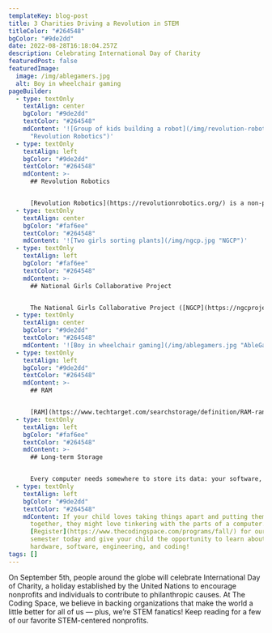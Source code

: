 ```yaml
---
templateKey: blog-post
title: 3 Charities Driving a Revolution in STEM
titleColor: "#264548"
bgColor: "#9de2dd"
date: 2022-08-28T16:18:04.257Z
description: Celebrating International Day of Charity
featuredPost: false
featuredImage:
  image: /img/ablegamers.jpg
  alt: Boy in wheelchair gaming
pageBuilder:
  - type: textOnly
    textAlign: center
    bgColor: "#9de2dd"
    textColor: "#264548"
    mdContent: '![Group of kids building a robot](/img/revolution-robotics.png
      "Revolution Robotics")'
  - type: textOnly
    textAlign: left
    bgColor: "#9de2dd"
    textColor: "#264548"
    mdContent: >-
      ## Revolution Robotics


      [Revolution Robotics](https://revolutionrobotics.org/) is a non-profit focused on making kids robotics programs affordable, accessible, fair, and fun. They create robotics kits and challenges that develop critical 21st century work skills, while inspiring kids around the world to pursue degrees and careers in STEM. This nonprofit envisions a future in which high school robotics competitions are as popular as Friday night football!
  - type: textOnly
    textAlign: center
    bgColor: "#faf6ee"
    textColor: "#264548"
    mdContent: '![Two girls sorting plants](/img/ngcp.jpg "NGCP")'
  - type: textOnly
    textAlign: left
    bgColor: "#faf6ee"
    textColor: "#264548"
    mdContent: >-
      ## National Girls Collaborative Project


      The National Girls Collaborative Project ([NGCP](https://ngcproject.org/)) is a network that brings together organizations committed to encouraging girls to pursue careers in STEM. Recognizing that STEM fields often lack diversity of experiences, the founders of NGCP are committed to empowering educators, leaders, and youth to create a community of “lifelong STEM activators”.
  - type: textOnly
    textAlign: center
    bgColor: "#9de2dd"
    textColor: "#264548"
    mdContent: '![Boy in wheelchair gaming](/img/ablegamers.jpg "AbleGamers")'
  - type: textOnly
    textAlign: left
    bgColor: "#9de2dd"
    textColor: "#264548"
    mdContent: >-
      ## RAM


      [RAM](https://www.techtarget.com/searchstorage/definition/RAM-random-access-memory) (or random access memory) is your computer’s **short-term memory**. Whenever your computer performs any type of calculation, it temporarily stores that data in RAM. RAM helps programs boot quickly, but it doesn’t last – anytime your computer powers down, it loses everything stored in RAM. That’s why you need to save your documents; anytime you hit that “save” button on a Word doc, you’re moving that information to long-term storage.
  - type: textOnly
    textAlign: left
    bgColor: "#faf6ee"
    textColor: "#264548"
    mdContent: >-
      ## Long-term Storage


      Every computer needs somewhere to store its data: your software, your documents, and all of your other files. That storage can take the form of a [hard drive or a solid state drive](https://www.avast.com/c-ssd-vs-hdd), and it’s long-term, meaning that **the data is safe even if you turn off the computer.** When you open a file, the computer copies some data from the hard drive onto the RAM, and when you save a file, the data is copied back to the hard drive.
  - type: textOnly
    textAlign: left
    bgColor: "#9de2dd"
    textColor: "#264548"
    mdContent: If your child loves taking things apart and putting them back
      together, they might love tinkering with the parts of a computer.
      [Register](https://www.thecodingspace.com/programs/fall/) for our fall
      semester today and give your child the opportunity to learn about
      hardware, software, engineering, and coding!
tags: []
---
```

On September 5th, people around the globe will celebrate International Day of Charity, a holiday established by the United Nations to encourage nonprofits and individuals to contribute to philanthropic causes. At The Coding Space, we believe in backing organizations that make the world a little better for all of us — plus, we’re STEM fanatics! Keep reading for a few of our favorite STEM-centered nonprofits.